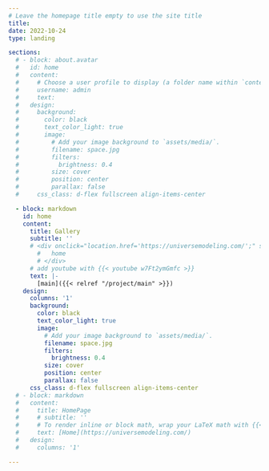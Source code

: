 ```yaml
---
# Leave the homepage title empty to use the site title
title:
date: 2022-10-24
type: landing

sections:
  # - block: about.avatar
  #   id: home
  #   content:
  #     # Choose a user profile to display (a folder name within `content/authors/`)
  #     username: admin
  #     text:
  #   design:
  #     background:
  #       color: black
  #       text_color_light: true
  #       image:
  #         # Add your image background to `assets/media/`.
  #         filename: space.jpg
  #         filters:
  #           brightness: 0.4
  #         size: cover
  #         position: center
  #         parallax: false
  #     css_class: d-flex fullscreen align-items-center

  - block: markdown
    id: home
    content:
      title: Gallery
      subtitle: ''
      # <div onclick="location.href='https://universemodeling.com/';" style="cursor:pointer; text-align: center;">
        #   home
        # </div>
      # add youtube with {{< youtube w7Ft2ymGmfc >}}
      text: |-
        [main]({{< relref "/project/main" >}})
    design:
      columns: '1'
      background:
        color: black
        text_color_light: true
        image:
          # Add your image background to `assets/media/`.
          filename: space.jpg
          filters:
            brightness: 0.4
          size: cover
          position: center
          parallax: false
      css_class: d-flex fullscreen align-items-center
  # - block: markdown
  #   content:
  #     title: HomePage
  #     # subtitle: ''
  #     # To render inline or block math, wrap your LaTeX math with {{< math >}}$...${{< /math >}} or {{< math >}}$$...$${{< /math >}}
  #     text: [Home](https://universemodeling.com/)
  #   design:
  #     columns: '1'

---
```

